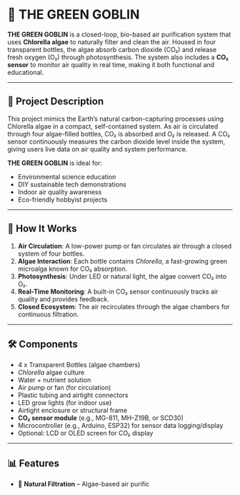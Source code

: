 # 🌿 THE GREEN GOBLIN

**THE GREEN GOBLIN** is a closed-loop, bio-based air purification system that uses **Chlorella algae** to naturally filter and clean the air. Housed in four transparent bottles, the algae absorb carbon dioxide (CO₂) and release fresh oxygen (O₂) through photosynthesis. The system also includes a **CO₂ sensor** to monitor air quality in real time, making it both functional and educational.

---

## 🧬 Project Description

This project mimics the Earth’s natural carbon-capturing processes using Chlorella algae in a compact, self-contained system. As air is circulated through four algae-filled bottles, CO₂ is absorbed and O₂ is released. A CO₂ sensor continuously measures the carbon dioxide level inside the system, giving users live data on air quality and system performance.

**THE GREEN GOBLIN** is ideal for:
- Environmental science education  
- DIY sustainable tech demonstrations  
- Indoor air quality awareness  
- Eco-friendly hobbyist projects  

---

## 🔁 How It Works

1. **Air Circulation**: A low-power pump or fan circulates air through a closed system of four bottles.
2. **Algae Interaction**: Each bottle contains *Chlorella*, a fast-growing green microalga known for CO₂ absorption.
3. **Photosynthesis**: Under LED or natural light, the algae convert CO₂ into O₂.
4. **Real-Time Monitoring**: A built-in CO₂ sensor continuously tracks air quality and provides feedback.
5. **Closed Ecosystem**: The air recirculates through the algae chambers for continuous filtration.

---

## 🛠 Components

- 4 x Transparent Bottles (algae chambers)
- *Chlorella* algae culture
- Water + nutrient solution
- Air pump or fan (for circulation)
- Plastic tubing and airtight connectors
- LED grow lights (for indoor use)
- Airtight enclosure or structural frame
- **CO₂ sensor module** (e.g., MG-811, MH-Z19B, or SCD30)
- Microcontroller (e.g., Arduino, ESP32) for sensor data logging/display
- Optional: LCD or OLED screen for CO₂ display

---

## 📊 Features

- 🌱 **Natural Filtration** – Algae-based air purific
